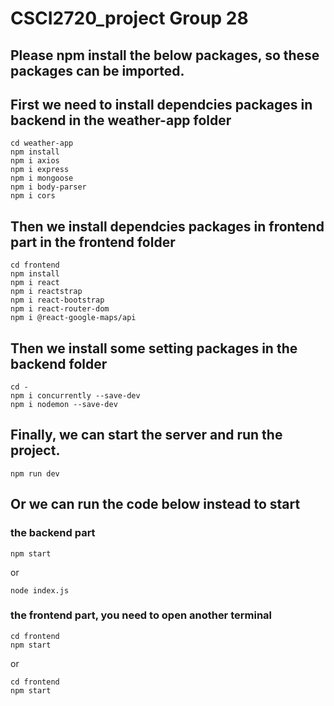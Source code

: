 #  CSCI2720_project Group 28
## Please npm install the below packages, so these packages can be imported.

## First we need to install dependcies packages in backend in the weather-app folder
```
cd weather-app
npm install
npm i axios
npm i express
npm i mongoose
npm i body-parser
npm i cors
```

## Then we install dependcies packages in frontend part in the frontend folder
```
cd frontend
npm install
npm i react
npm i reactstrap
npm i react-bootstrap
npm i react-router-dom
npm i @react-google-maps/api
```

## Then we install some setting packages in the backend folder
```
cd - 
npm i concurrently --save-dev
npm i nodemon --save-dev
```

## Finally, we can start the server and run the project.
```
npm run dev
```

## Or we can run the code below instead to start
### the backend part
```
npm start
```
or
```
node index.js
```
### the frontend part, you need to open another terminal
```
cd frontend
npm start
```
or
```
cd frontend
npm start
```
